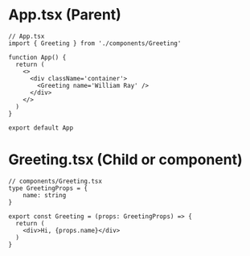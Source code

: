 # App.tsx (Parent)
```
// App.tsx
import { Greeting } from './components/Greeting'

function App() {
  return (
    <>
      <div className='container'>
        <Greeting name='William Ray' />
      </div>
    </>
  )
}

export default App
```

# Greeting.tsx (Child or component)
```
// components/Greeting.tsx
type GreetingProps = {
    name: string
}

export const Greeting = (props: GreetingProps) => {
  return (
    <div>Hi, {props.name}</div>
  )
}
```
